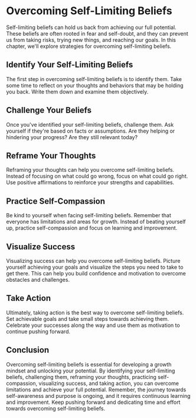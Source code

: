 Overcoming Self-Limiting Beliefs
===========================================

Self-limiting beliefs can hold us back from achieving our full potential. These beliefs are often rooted in fear and self-doubt, and they can prevent us from taking risks, trying new things, and reaching our goals. In this chapter, we'll explore strategies for overcoming self-limiting beliefs.

Identify Your Self-Limiting Beliefs
-----------------------------------

The first step in overcoming self-limiting beliefs is to identify them. Take some time to reflect on your thoughts and behaviors that may be holding you back. Write them down and examine them objectively.

Challenge Your Beliefs
----------------------

Once you've identified your self-limiting beliefs, challenge them. Ask yourself if they're based on facts or assumptions. Are they helping or hindering your progress? Are they still relevant today?

Reframe Your Thoughts
---------------------

Reframing your thoughts can help you overcome self-limiting beliefs. Instead of focusing on what could go wrong, focus on what could go right. Use positive affirmations to reinforce your strengths and capabilities.

Practice Self-Compassion
------------------------

Be kind to yourself when facing self-limiting beliefs. Remember that everyone has limitations and areas for growth. Instead of beating yourself up, practice self-compassion and focus on learning and improvement.

Visualize Success
-----------------

Visualizing success can help you overcome self-limiting beliefs. Picture yourself achieving your goals and visualize the steps you need to take to get there. This can help you build confidence and motivation to overcome obstacles and challenges.

Take Action
-----------

Ultimately, taking action is the best way to overcome self-limiting beliefs. Set achievable goals and take small steps towards achieving them. Celebrate your successes along the way and use them as motivation to continue pushing forward.

Conclusion
----------

Overcoming self-limiting beliefs is essential for developing a growth mindset and unlocking your potential. By identifying your self-limiting beliefs, challenging them, reframing your thoughts, practicing self-compassion, visualizing success, and taking action, you can overcome limitations and achieve your full potential. Remember, the journey towards self-awareness and purpose is ongoing, and it requires continuous learning and improvement. Keep pushing forward and dedicating time and effort towards overcoming self-limiting beliefs.
